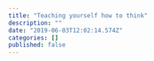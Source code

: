 ```yaml
---
title: "Teaching yourself how to think"
description: ""
date: "2019-06-03T12:02:14.574Z"
categories: []
published: false
---
```



